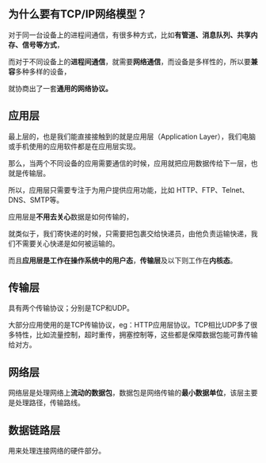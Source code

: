 ## 为什么要有TCP/IP网络模型？

对于同一台设备上的进程间通信，有很多种方式，比如**有管道、消息队列、共享内存、信号等方式**，

而对于不同设备上的**进程间通信**，就需要**网络通信**，而设备是多样性的，所以要**兼容**多种多样的设备，

就协商出了一套**通用的网络协议。**

## 应用层

最上层的，也是我们能直接接触到的就是应用层（Application Layer），我们电脑或手机使用的应用软件都是在应用层实现。

那么，当两个不同设备的应用需要通信的时候，应用就把应用数据传给下一层，也就是传输层。

所以，应用层只需要专注于为用户提供应用功能，比如 HTTP、FTP、Telnet、DNS、SMTP等。

应用层是**不用去关心**数据是如何传输的，

就类似于，我们寄快递的时候，只需要把包裹交给快递员，由他负责运输快递，我们不需要关心快递是如何被运输的。

而且**应用层是工作在操作系统中的用户态**，**传输层**及以下则工作在**内核态**。

## 传输层

具有两个传输协议；分别是TCP和UDP。

大部分应用使用的是TCP传输协议，eg：HTTP应用层协议。TCP相比UDP多了很多特性，比如流量控制，超时重传，拥塞控制等，这些都是保障数据包能可靠传输给对方。

## 网络层

网络层是处理网络上**流动的数据包**，数据包是网络传输的**最小数据单位**，该层主要是处理路径，传输路线。

## 数据链路层

用来处理连接网络的硬件部分。
